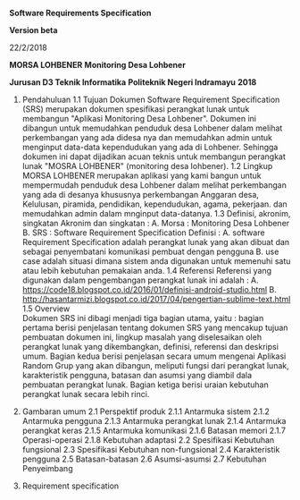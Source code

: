 **Software Requirements Specification**

**Version beta**

22/2/2018

**MORSA LOHBENER**
**Monitoring Desa Lohbener**

**Jurusan D3 Teknik Informatika**
**Politeknik Negeri Indramayu**
**2018**


1. Pendahuluan
	1.1	Tujuan
				 Dokumen Software Requirement Specification (SRS) merupakan dokumen spesifikasi perangkat lunak untuk membangun "Aplikasi Monitoring Desa Lohbener". Dokumen ini dibangun untuk memudahkan penduduk desa Lohbener dalam melihat perkembangan yang ada didesa nya dan memudahkan admin untuk menginput data-data kependudukan yang ada di Lohbener. Sehingga dokumen ini dapat dijadikan acuan teknis untuk membangun perangkat lunak "MOSRA LOHBENER" (monitoring desa lohbener).
	1.2	Lingkup
				MORSA LOHBENER merupakan aplikasi yang kami bangun untuk mempermudah penduduk desa Lohbener dalam melihat perkembangan yang ada di desanya khususnya perkembangan Anggaran desa, Kelulusan, piramida, pendidikan, kependudukan, agama, pekerjaan. dan memudahkan admin dalam mnginput data-datanya.
	1.3	Definisi, akronim, singkatan
			Akronim dan singkatan :
					A. Morsa : Monitoring Desa Lohbener
					B. SRS : Software Requirement Specification
			Definisi :
				A. software Requirement Specification adalah perangkat lunak yang akan dibuat dan sebagai penyembatani komunikasi pembuat dengan pengguna
				B. use case adalah situasi dimana sistem anda digunakan untuk memenuhi satu atau lebih kebutuhan pemakaian anda. 
	1.4	Referensi
			Referensi yang digunakan dalam pengembangan perangkat lunak ini adalah :
			A. https://code18.blogspot.co.id/2016/01/definisi-android-studio.html
			B. http://hasantarmizi.blogspot.co.id/2017/04/pengertian-sublime-text.html
	1.5	Overview		
Dokumen SRS ini dibagi menjadi tiga bagian utama, yaitu :
bagian pertama berisi penjelasan tentang dokumen SRS yang mencakup tujuan pembuatan dokumen ini, lingkup masalah yang diselesaikan oleh perangkat lunak yang dikembangkan, definisi, referensi dan deskripsi umum. Bagian kedua berisi penjelasan secara umum mengenai Aplikasi Random Grup yang akan dibangun, meliputi fungsi dari perangkat lunak, karakteristik pengguna, batasan dan asumsi yang diambil dala pembuatan perangkat lunak. Bagian ketiga berisi uraian kebutuhan perangkat lunak secara lebih rinci.

2. Gambaran umum
	2.1	Perspektif produk
			2.1.1	Antarmuka sistem
			2.1.2	Antarmuka pengguna
			2.1.3	Antarmuka perangkat lunak
			2.1.4	Antarmuka perangkat keras
			2.1.5	Antarmuka komunikasi
			2.1.6	Batasan memori
			2.1.7	Operasi-operasi
			2.1.8	Kebutuhan adaptasi
	2.2	Spesifikasi Kebutuhan fungsional
	2.3	Spesifikasi Kebutuhan non-fungsional
	2.4	Karakteristik pengguna
	2.5	Batasan-batasan
	2.6	Asumsi-asumsi
	2.7	Kebutuhan Penyeimbang
3. Requirement specification
	
